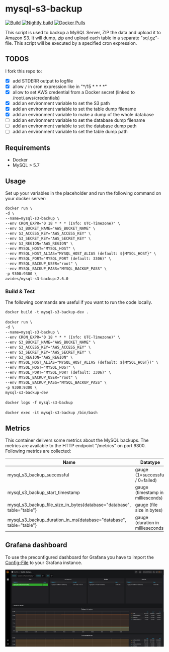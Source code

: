 # mysql-s3-backup
[![Build](https://github.com/avides/mysql-s3-backup/workflows/release/badge.svg)](https://github.com/avides/mysql-s3-backup/actions)
[![Nightly build](https://github.com/avides/mysql-s3-backup/workflows/nightly/badge.svg)](https://github.com/avides/mysql-s3-backup/actions)
[![Docker Pulls](https://img.shields.io/docker/pulls/avides/mysql-s3-backup.svg)](https://hub.docker.com/r/avides/mysql-s3-backup)

This script is used to backup a MySQL Server, ZIP the data and upload it to Amazon S3. It will dump, zip and upload each table in a separate "sql.gz"-file. This script will be executed by a specified cron expression.

## TODOS

I fork this repo to:

- [x] add STDERR output to logfile
- [x] allow `/` in cron expression like in "*/15 * * * *"
- [x] allow to set AWS credential from a Docker secret (linked to /root/.aws/credentials)
- [x] add an environment variable to set the S3 path
- [x] add an environment variable to set the table dump filename
- [x] add an environment variable to make a dump of the whole database
- [ ] add an environment variable to set the database dump filename
- [ ] add an environment variable to set the database dump path
- [ ] add an environment variable to set the table dump path

## Requirements

- Docker
- MySQL > 5.7

## Usage

Set up your variables in the placeholder and run the following command on your docker server:
```
docker run \
-d \
--name=mysql-s3-backup \
--env CRON_EXPR="0 18 * * * (Info: UTC-Timezone)" \
--env S3_BUCKET_NAME="AWS_BUCKET_NAME" \
--env S3_ACCESS_KEY="AWS_ACCESS_KEY" \
--env S3_SECRET_KEY="AWS_SECRET_KEY" \
--env S3_REGION="AWS_REGION" \
--env MYSQL_HOST="MYSQL_HOST" \
--env MYSQL_HOST_ALIAS="MYSQL_HOST_ALIAS (default: ${MYSQL_HOST}" \
--env MYSQL_PORT="MYSQL_PORT (default: 3306)" \
--env MYSQL_BACKUP_USER="root" \
--env MYSQL_BACKUP_PASS="MYSQL_BACKUP_PASS" \
-p 9300:9300 \
avides/mysql-s3-backup:2.6.0
```

### Build & Test

The following commands are useful if you want to run the code locally.

```
docker build -t mysql-s3-backup-dev .

docker run \
-d \
--name=mysql-s3-backup \
--env CRON_EXPR="0 18 * * * (Info: UTC-Timezone)" \
--env S3_BUCKET_NAME="AWS_BUCKET_NAME" \
--env S3_ACCESS_KEY="AWS_ACCESS_KEY" \
--env S3_SECRET_KEY="AWS_SECRET_KEY" \
--env S3_REGION="AWS_REGION" \
--env MYSQL_HOST_ALIAS="MYSQL_HOST_ALIAS (default: ${MYSQL_HOST})" \
--env MYSQL_HOST="MYSQL_HOST" \
--env MYSQL_PORT="MYSQL_PORT (default: 3306)" \
--env MYSQL_BACKUP_USER="root" \
--env MYSQL_BACKUP_PASS="MYSQL_BACKUP_PASS" \
-p 9300:9300 \
mysql-s3-backup-dev

docker logs -f mysql-s3-backup

docker exec -it mysql-s3-backup /bin/bash
```

## Metrics

This container delivers some metrics about the MySQL backups. The metrics are available to the HTTP endpoint "/metrics" on port 9300. Following metrics are collected:

| Name | Datatype |
|---|---|
| mysql_s3_backup_successful | gauge (1=successful / 0=failed) |
| mysql_s3_backup_start_timestamp | gauge (timestamp in milliesconds) |
| mysql_s3_backup_file_size_in_bytes{database="database", table="table"} | gauge (file size in bytes) |
| mysql_s3_backup_duration_in_ms{database="database", table="table"} | gauge (duration in millieseconds) |

## Grafana dashboard

To use the preconfigured dashboard for Grafana you have to import the [Config-File](grafana-dashboard/config.json) to your Grafana instance.

![Grafana dashboard example](grafana-dashboard/example.png?raw=true "Grafana dashboard example")

